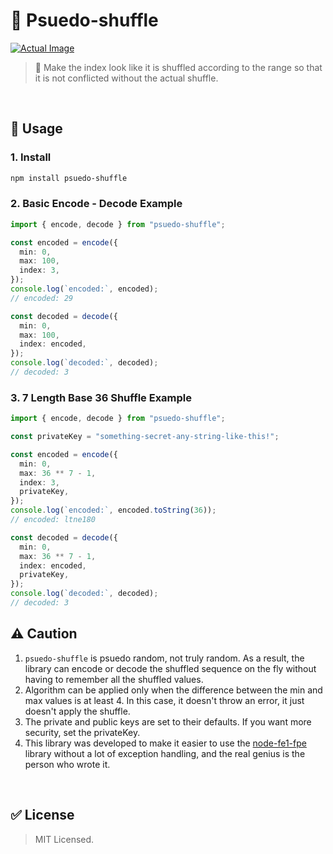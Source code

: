 # 🔀 Psuedo-shuffle

[![Actual Image](https://i.imgur.com/I22RCg0.png)](https://i.imgur.com/I22RCg0.png)

> 📜 Make the index look like it is shuffled according to the range so that it is not conflicted without the actual shuffle.

<br>

## 🚀 Usage

### 1. Install

```bash
npm install psuedo-shuffle
```

### 2. **Basic Encode - Decode Example**

```ts
import { encode, decode } from "psuedo-shuffle";

const encoded = encode({
  min: 0,
  max: 100,
  index: 3,
});
console.log(`encoded:`, encoded);
// encoded: 29

const decoded = decode({
  min: 0,
  max: 100,
  index: encoded,
});
console.log(`decoded:`, decoded);
// decoded: 3
```

### 3. **7 Length Base 36 Shuffle Example**

```ts
import { encode, decode } from "psuedo-shuffle";

const privateKey = "something-secret-any-string-like-this!";

const encoded = encode({
  min: 0,
  max: 36 ** 7 - 1,
  index: 3,
  privateKey,
});
console.log(`encoded:`, encoded.toString(36));
// encoded: ltne180

const decoded = decode({
  min: 0,
  max: 36 ** 7 - 1,
  index: encoded,
  privateKey,
});
console.log(`decoded:`, decoded);
// decoded: 3
```

## ⚠️ Caution

1. `psuedo-shuffle` is psuedo random, not truly random. As a result, the library can encode or decode the shuffled sequence on the fly without having to remember all the shuffled values.
2. Algorithm can be applied only when the difference between the min and max values is at least 4. In this case, it doesn't throw an error, it just doesn't apply the shuffle.
3. The private and public keys are set to their defaults. If you want more security, set the privateKey.
4. This library was developed to make it easier to use the [node-fe1-fpe](https://github.com/eCollect/node-fe1-fpe) library without a lot of exception handling, and the real genius is the person who wrote it.

<br>

## ✅ License

> MIT Licensed.
